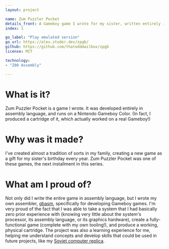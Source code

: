 ```yaml
---
layout: project

name: Zum Puzzler Pocket
details_front: A Gameboy game I wrote for my sister, written entirely in LR35902 assembly with the <a href="https://github.com/thatoddmailbox/gbasm">assembler</a> I wrote.
index: 1

go_label: "Play emulated version"
go_url: https://alex.studer.dev/zpgb/
github: https://github.com/thatoddmailbox/zpgb
license: MIT

technology:
- "Z80 Assembly"

---
```

# What is it?
Zum Puzzler Pocket is a game I wrote. It was developed entirely in assembly language, and runs on a Nintendo Gameboy Color. (In fact, I produced a cartridge of it, which actually worked on a real Gameboy!)

# Why was it made?
I've created almost a tradition of sorts in my family, creating a new game as a gift for my sister's birthday every year. Zum Puzzler Pocket was one of these games, the next installment in this series.

# What am I proud of?
Not only did I write the entire game in assembly language, but I wrote my own assembler, [gbasm](https://github.com/thatoddmailbox/gbasm), specifically for developing Gameboy games. I'm very proud of the fact that I was able to take a system that I had basically zero prior experience with (knowing very little about the system's processor, its assembly language, or its graphics hardware), create a fully-functional game (complete with my own tooling!), and produce a working, physical cartridge. The project was also a learning experience for me, helping me understand concepts and develop skills that could be used in future projects, like my [Soviet computer replica](https://alex.studer.dev/2019/02/04/computer).